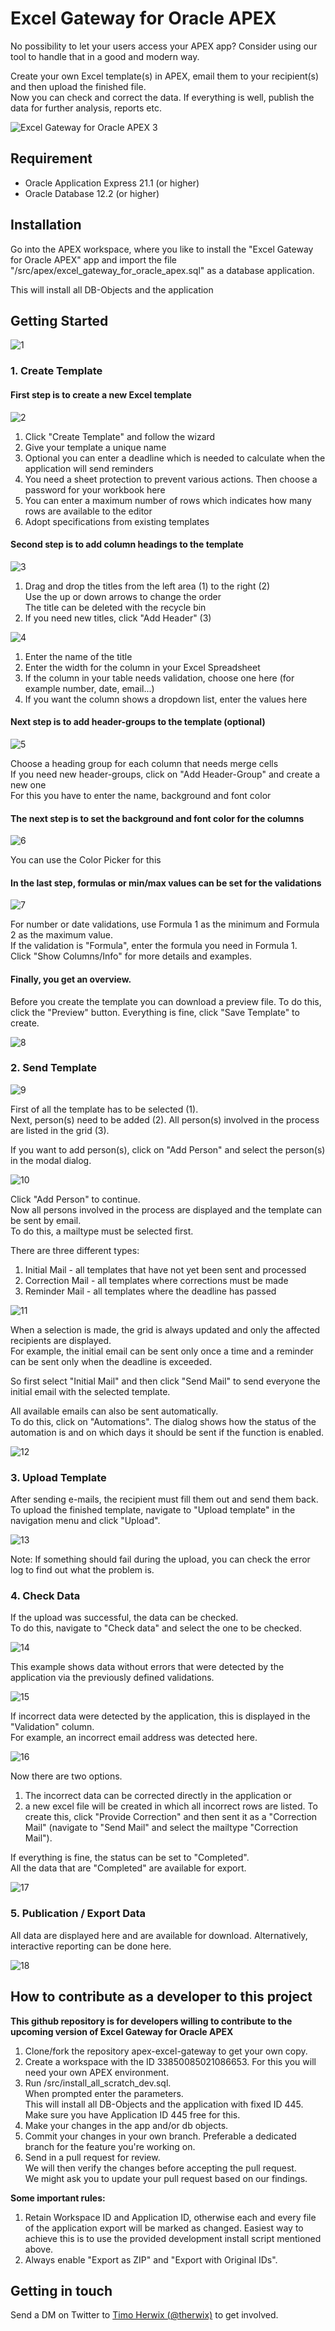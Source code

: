 # Excel Gateway for Oracle APEX

No possibility to let your users access your APEX app? Consider using our tool to handle that in a good and modern way.

Create your own Excel template(s) in APEX, email them to your recipient(s) and then upload the finished file.  
Now you can check and correct the data. If everything is well, publish the data for further analysis, reports etc.
  
![Excel Gateway for Oracle APEX 3](https://user-images.githubusercontent.com/61868531/137738511-b92f2638-3f71-413f-a8d6-e4014375e0bc.jpg)
  
## Requirement
- Oracle Application Express 21.1 (or higher)
- Oracle Database 12.2 (or higher)

## Installation
Go into the APEX workspace, where you like to install the "Excel Gateway for Oracle APEX" app and import the file "/src/apex/excel_gateway_for_oracle_apex.sql" as a database application.   

This will install all DB-Objects and the application

## Getting Started

![1](https://user-images.githubusercontent.com/61868531/158388621-117f39f3-7013-4689-b3a1-ac3ad7291d74.JPG)

### 1. Create Template
#### First step is to create a new Excel template

![2](https://user-images.githubusercontent.com/61868531/158390363-2ca35af0-162f-4f51-8c2b-f7ad26fdb326.JPG)

1) Click "Create Template" and follow the wizard
2) Give your template a unique name
3) Optional you can enter a deadline which is needed to calculate when the application will send reminders
4) You need a sheet protection to prevent various actions. Then choose a password for your workbook here
5) You can enter a maximum number of rows which indicates how many rows are available to the editor
6) Adopt specifications from existing templates

#### Second step is to add column headings to the template  

![3](https://user-images.githubusercontent.com/61868531/158390432-e067f5da-b2ac-4e63-8308-62e91f22fa6a.JPG)

1) Drag and drop the titles from the left area (1) to the right (2)  
Use the up or down arrows to change the order  
The title can be deleted with the recycle bin
3) If you need new titles, click "Add Header" (3) 

![4](https://user-images.githubusercontent.com/61868531/158390486-f2491b22-e7cb-47c0-ac75-cba5c8d29ccb.JPG)

1) Enter the name of the title  
2) Enter the width for the column in your Excel Spreadsheet  
3) If the column in your table needs validation, choose one here (for example number, date, email...)  
4) If you want the column shows a dropdown list, enter the values here  

#### Next step is to add header-groups to the template (optional) 

![5](https://user-images.githubusercontent.com/61868531/158390544-bcaa8461-b0cf-45de-947b-e32290beb517.JPG)

Choose a heading group for each column that needs merge cells  
If you need new header-groups, click on "Add Header-Group" and create a new one  
For this you have to enter the name, background and font color

#### The next step is to set the background and font color for the columns  

![6](https://user-images.githubusercontent.com/61868531/158390611-1e93d288-71e6-4065-b523-abc36b8518b7.JPG)

You can use the Color Picker for this

#### In the last step, formulas or min/max values can be set for the validations

![7](https://user-images.githubusercontent.com/61868531/158390655-bf8e9e59-8cb4-43b4-b699-7b5ae9b4fb10.JPG)

For number or date validations, use Formula 1 as the minimum and Formula 2 as the maximum value.  
If the validation is "Formula", enter the formula you need in Formula 1.  
Click "Show Columns/Info" for more details and examples.

#### Finally, you get an overview. 
Before you create the template you can download a preview file. To do this, click the "Preview" button. 
Everything is fine, click "Save Template" to create.

![8](https://user-images.githubusercontent.com/61868531/158390701-925b7fbd-b6f6-4e37-a443-9aeecdd27fc6.JPG)

### 2. Send Template

![9](https://user-images.githubusercontent.com/61868531/158390745-fde69f5d-b38b-47bc-9911-e13a18f08247.JPG)

First of all the template has to be selected (1).  
Next, person(s) need to be added (2). All person(s) involved in the process are listed in the grid (3).  

If you want to add person(s), click on "Add Person" and select the person(s) in the modal dialog.

![10](https://user-images.githubusercontent.com/61868531/158390803-6162606c-6cc9-4ddb-8985-f45c8b5b9f18.JPG)

Click "Add Person" to continue.  
Now all persons involved in the process are displayed and the template can be sent by email.  
To do this, a mailtype must be selected first.  

There are three different types:

1. Initial Mail - all templates that have not yet been sent and processed
2. Correction Mail - all templates where corrections must be made
3. Reminder Mail - all templates where the deadline has passed

![11](https://user-images.githubusercontent.com/61868531/158390850-65450540-074e-414b-be24-b7dff26b9a22.jpg)

When a selection is made, the grid is always updated and only the affected recipients are displayed.  
For example, the initial email can be sent only once a time and a reminder can be sent only when the deadline is exceeded.  

So first select "Initial Mail" and then click "Send Mail" to send everyone the initial email with the selected template.  

All available emails can also be sent automatically.  
To do this, click on "Automations". The dialog shows how the status of the automation is and on which days it should be sent if the function is enabled.  

![12](https://user-images.githubusercontent.com/61868531/158390879-dfc952cf-e170-43f9-8a0e-152cff955d00.jpg)

### 3. Upload Template

After sending e-mails, the recipient must fill them out and send them back.  
To upload the finished template, navigate to "Upload template" in the navigation menu and click "Upload".  

![13](https://user-images.githubusercontent.com/61868531/158390912-255b48fb-b7be-48d7-a5d9-3ebbe86673c5.jpg)

Note: If something should fail during the upload, you can check the error log to find out what the problem is.

### 4. Check Data

If the upload was successful, the data can be checked.  
To do this, navigate to "Check data" and select the one to be checked.

![14](https://user-images.githubusercontent.com/61868531/158390954-88d66c19-9e13-4a0d-9451-175092440cf2.JPG)

This example shows data without errors that were detected by the application via the previously defined validations.

![15](https://user-images.githubusercontent.com/61868531/158391001-f0a64cfb-9ec6-4f32-8eff-cf7928c38154.JPG)

If incorrect data were detected by the application, this is displayed in the "Validation" column.  
For example, an incorrect email address was detected here.

![16](https://user-images.githubusercontent.com/61868531/158391048-7c7e3bce-9fd9-4cb6-a266-4eddc6050a9b.JPG)

Now there are two options.
1. The incorrect data can be corrected directly in the application or 
2. a new excel file will be created in which all incorrect rows are listed. To create this, click "Provide Correction" and then sent it as a "Correction Mail" (navigate to "Send Mail" and select the mailtype "Correction Mail").  

If everything is fine, the status can be set to "Completed".  
All the data that are "Completed" are available for export.

![17](https://user-images.githubusercontent.com/61868531/158391097-ad97ed83-fbdc-4033-9ead-13ff17c939c1.jpg)

### 5. Publication / Export Data

All data are displayed here and are available for download.
Alternatively, interactive reporting can be done here.

![18](https://user-images.githubusercontent.com/61868531/158391129-d165f6ed-6606-4371-8fd5-ca6a28241a39.JPG)

## How to contribute as a developer to this project

**This github repository is for developers willing to contribute to the upcoming version of Excel Gateway for Oracle APEX**

1. Clone/fork the repository apex-excel-gateway to get your own copy.
2. Create a workspace with the ID 33850085021086653. For this you will
    need your own APEX environment.
3. Run /src/install_all_scratch_dev.sql.    
    When prompted enter the parameters.    
    This will install all DB-Objects and the application with fixed ID 445.    
    Make sure you have Application ID 445 free for this.
4. Make your changes in the app and/or db objects.
5. Commit your changes in your own branch.
    Preferable a dedicated branch for the feature you're working on.
6. Send in a pull request for review.    
    We will then verify the changes before accepting the pull request.    
    We might ask you to update your pull request based on our findings.

**Some important rules:**
1. Retain Workspace ID and Application ID, otherwise each and every file of the application export will be marked as changed.
Easiest way to achieve this is to use the provided development install script mentioned above.
2. Always enable "Export as ZIP" and "Export with Original IDs".

## Getting in touch

Send a DM on Twitter to [Timo Herwix (@therwix)](https://twitter.com/THerwix/) to get involved.
